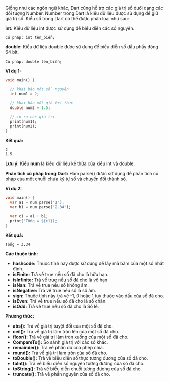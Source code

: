Giống như các ngôn ngữ khác, Dart cũng hỗ trợ các giá trị số dưới dạng các đối tượng Number. Number trong Dart là kiểu dữ liệu được sử dụng để giữ giá trị số. Kiểu số trong Dart có thể được phân loại như sau:

**int:** Kiểu dữ liệu int được sử dụng để biểu diễn các số nguyên.
```
Cú pháp: int tên_biến;
```
**double:** Kiểu dữ liệu double được sử dụng để biểu diễn số dấu phẩy động 64 bit.
```
Cú pháp: double tên_biến;
```
**Ví dụ 1:**
```Dart
void main() {

  // khai báo một số nguyên
  int num1 = 2;

  // khai báo một giá trị thực
  double num2 = 1.5;

  // in ra các giá trị
  print(num1);
  print(num2);
}
```
**Kết quả:**
```
2
1.5
```
**Lưu ý:** Kiểu **num** là kiểu dữ liệu kế thừa của kiểu int và double.

**Phân tích cú pháp trong Dart:** Hàm parse() được sử dụng để phân tích cú pháp của một chuỗi chứa ký tự số và chuyển đổi thành số.

**Ví dụ 2:**
```Dart
void main() {
  var a1 = num.parse("1");
  var b1 = num.parse("2.34");

  var c1 = a1 + b1;
  print("Tổng = ${c1});
}
```
**Kết quả:**
```
Tổng = 3,34
```
**Các thuộc tính:**
- **hashcode:** Thuộc tính này được sử dụng để lấy mã băm của một số nhất định.
- **isFinite:** Trả về true nếu số đã cho là hữu hạn.
- **isInfinite:** Trả về true nếu số đã cho là vô hạn.
- **isNan:** Trả về true nếu số không âm.
- **isNegative:** Trả về true nếu số là số âm.
- **sign:** Thuộc tính này trả về -1, 0 hoặc 1 tuỳ thuộc vào dấu của số đã cho.
- **isEven:** Trả về true nếu số đã cho là số chẵn.
- **isOdd:** Trả về true nếu số đã cho là Số lẻ.

**Phương thức:**
- **abs():** Trả về giá trị tuyệt đối của một số đã cho.
- **ceil():** Trả về giá trị làm tròn lên của một số đã cho.
- **floor():** Trả về giá trị làm tròn xuống của một số đã cho.
- **CompareTo():** So sánh giá trị với các số khác.
- **remainder():** Trả về phần dư của phép chia.
- **round():** Trả về giá trị làm tròn của số đã cho.
- **toDouble():** Trả về biểu diễn số thực tương đương của số đã cho.
- **toInt():** Trả về biểu diễn số nguyên tương đương của số đã cho.
- **toString():** Trả về biểu diễn chuỗi tương đương của số đã cho.
- **truncate():** Trả về phần nguyên của số đã cho.